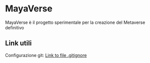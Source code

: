 # MayaVerse

MayaVerse è il progetto sperimentale per la creazione del Metaverse definitivo

## Link utili
Configurazione git:
[Link to file .gitignore](https://gist.github.com/Shogan/dad6786c58c5ad88e0ec)